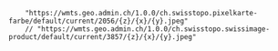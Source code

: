         "https://wmts.geo.admin.ch/1.0.0/ch.swisstopo.pixelkarte-farbe/default/current/2056/{z}/{x}/{y}.jpeg"
        // "https://wmts.geo.admin.ch/1.0.0/ch.swisstopo.swissimage-product/default/current/3857/{z}/{x}/{y}.jpeg"
